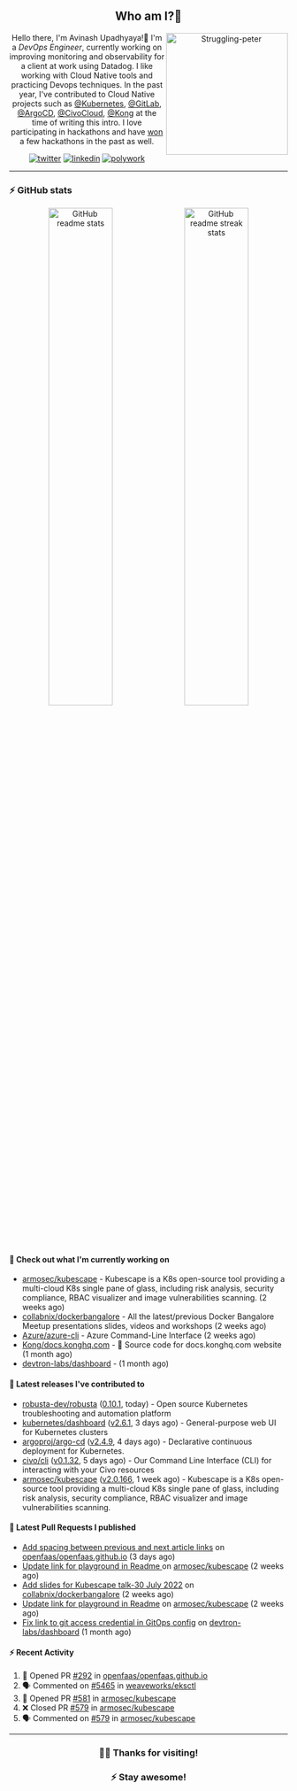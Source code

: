 <div align='center'>
  
## Who am I?🤔

<img align="right" width="220" src="https://media.giphy.com/media/YFkpsHWCsNUUo/giphy.gif" alt="Struggling-peter" />

Hello there, I'm Avinash Upadhyaya!👋 I'm a _DevOps Engineer_, currently working on improving monitoring and observability for a client at work using Datadog. I like working with Cloud Native tools and practicing Devops techniques. In the past year, I've contributed to Cloud Native projects such as [@Kubernetes](https://github.com/pulls?q=is%3Apr+author%3Aavinashupadhya99+archived%3Afalse+user%3Akubernetes), [@GitLab](https://gitlab.com/groups/gitlab-org/-/merge_requests?scope=all&state=all&author_username=avinashupadhya99), [@ArgoCD](https://github.com/pulls?q=is%3Apr+author%3Aavinashupadhya99+archived%3Afalse+user%3Aargoproj), [@CivoCloud](https://github.com/pulls?q=is%3Apr+author%3Aavinashupadhya99+archived%3Afalse+user%3Acivo), [@Kong](https://github.com/pulls?q=is%3Apr+author%3Aavinashupadhya99+archived%3Afalse+user%3AKong) at the time of writing this intro. I love participating in hackathons and have [won](https://devpost.com/avinashupadhya99) a few hackathons in the past as well.


[![twitter](https://img.shields.io/badge/-@avinash__ukr-%231DA1F2?style=for-the-badge&logo=twitter&logoColor=ffffff)](https://twitter.com/avinash_ukr)
[![linkedin](https://img.shields.io/badge/-Avinash%20Upadhyaya-%230A67C3?style=for-the-badge&logo=linkedin&logoColor=ffffff)](https://www.linkedin.com/in/avinash-upadhyaya/)
[![polywork](https://img.shields.io/badge/-@avinashupadhya99-%23338BFF?style=for-the-badge&logo=polywork&logoColor=ffffff)](https://www.polywork.com/avinashupadhya99)

---

</div>

### ⚡ GitHub stats

<p align="center">
  <img width="48%" src="https://github-readme-stats.vercel.app/api?username=avinashupadhya99&show_icons=true&theme=tokyonight" alt="GitHub readme stats" />
  <img width="48%" src="https://github-readme-streak-stats.herokuapp.com?user=avinashupadhya99&theme=dark&hide_border=true&date_format=M%20j%5B%2C%20Y%5D" alt="GitHub readme streak stats" />
</p>

#### 👷 Check out what I'm currently working on

- [armosec/kubescape](https://github.com/armosec/kubescape) - Kubescape is a K8s open-source tool providing a multi-cloud K8s single pane of glass, including risk analysis, security compliance, RBAC visualizer and image vulnerabilities scanning.  (2 weeks ago)
- [collabnix/dockerbangalore](https://github.com/collabnix/dockerbangalore) - All the latest/previous Docker Bangalore Meetup presentations slides, videos and workshops  (2 weeks ago)
- [Azure/azure-cli](https://github.com/Azure/azure-cli) - Azure Command-Line Interface (2 weeks ago)
- [Kong/docs.konghq.com](https://github.com/Kong/docs.konghq.com) - 🦍 Source code for docs.konghq.com website (1 month ago)
- [devtron-labs/dashboard](https://github.com/devtron-labs/dashboard) -  (1 month ago)

#### 🔭 Latest releases I've contributed to

- [robusta-dev/robusta](https://github.com/robusta-dev/robusta) ([0.10.1](https://github.com/robusta-dev/robusta/releases/tag/0.10.1), today) - Open source Kubernetes troubleshooting and automation platform
- [kubernetes/dashboard](https://github.com/kubernetes/dashboard) ([v2.6.1](https://github.com/kubernetes/dashboard/releases/tag/v2.6.1), 3 days ago) - General-purpose web UI for Kubernetes clusters
- [argoproj/argo-cd](https://github.com/argoproj/argo-cd) ([v2.4.9](https://github.com/argoproj/argo-cd/releases/tag/v2.4.9), 4 days ago) - Declarative continuous deployment for Kubernetes.
- [civo/cli](https://github.com/civo/cli) ([v0.1.32](https://github.com/civo/cli/releases/tag/v0.1.32), 5 days ago) - Our Command Line Interface (CLI) for interacting with your Civo resources
- [armosec/kubescape](https://github.com/armosec/kubescape) ([v2.0.166](https://github.com/armosec/kubescape/releases/tag/v2.0.166), 1 week ago) - Kubescape is a K8s open-source tool providing a multi-cloud K8s single pane of glass, including risk analysis, security compliance, RBAC visualizer and image vulnerabilities scanning. 

#### 🔨 Latest Pull Requests I published

- [Add spacing between previous and next article links](https://github.com/openfaas/openfaas.github.io/pull/292) on [openfaas/openfaas.github.io](https://github.com/openfaas/openfaas.github.io) (3 days ago)
- [Update link for playground in Readme ](https://github.com/armosec/kubescape/pull/581) on [armosec/kubescape](https://github.com/armosec/kubescape) (2 weeks ago)
- [Add slides for Kubescape talk-30 July 2022](https://github.com/collabnix/dockerbangalore/pull/36) on [collabnix/dockerbangalore](https://github.com/collabnix/dockerbangalore) (2 weeks ago)
- [Update link for playground in Readme](https://github.com/armosec/kubescape/pull/579) on [armosec/kubescape](https://github.com/armosec/kubescape) (2 weeks ago)
- [Fix link to git access credential in GitOps config](https://github.com/devtron-labs/dashboard/pull/427) on [devtron-labs/dashboard](https://github.com/devtron-labs/dashboard) (1 month ago)

#### ⚡ Recent Activity

<!--START_SECTION:activity-->
1. 💪 Opened PR [#292](https://github.com/openfaas/openfaas.github.io/pull/292) in [openfaas/openfaas.github.io](https://github.com/openfaas/openfaas.github.io)
2. 🗣 Commented on [#5465](https://github.com/weaveworks/eksctl/issues/5465) in [weaveworks/eksctl](https://github.com/weaveworks/eksctl)
3. 💪 Opened PR [#581](https://github.com/armosec/kubescape/pull/581) in [armosec/kubescape](https://github.com/armosec/kubescape)
4. ❌ Closed PR [#579](https://github.com/armosec/kubescape/pull/579) in [armosec/kubescape](https://github.com/armosec/kubescape)
5. 🗣 Commented on [#579](https://github.com/armosec/kubescape/issues/579) in [armosec/kubescape](https://github.com/armosec/kubescape)
<!--END_SECTION:activity-->



---

<div align='center'>
  
### 🙇‍♂️ Thanks for visiting!
### ⚡ Stay awesome!
  
</div>



